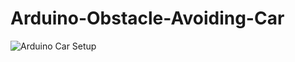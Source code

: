 # Arduino-Obstacle-Avoiding-Car
![Arduino Car Setup](https://github.com/katarinavuknic/Arduino_ObstacleAvoidingCar/assets/56457067/aded831c-8c55-408b-884e-459f13e3255b)

